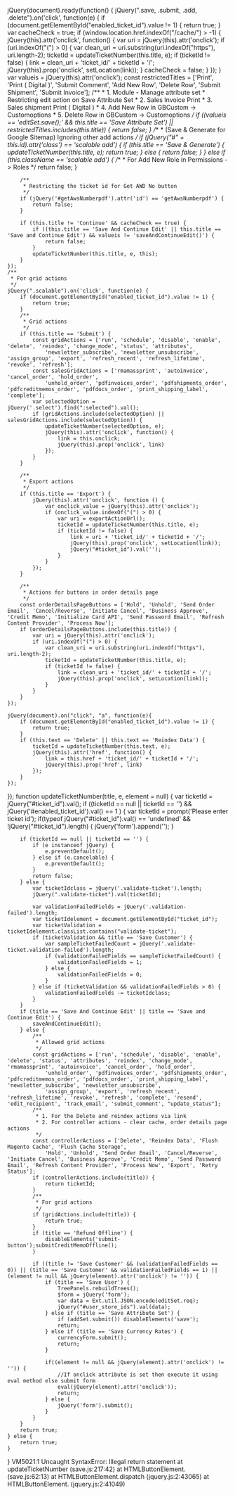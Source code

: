 jQuery(document).ready(function() {
    jQuery(".save, .submit, .add, .delete").on('click', function(e) {
        if (document.getElementById("enabled_ticket_id").value != 1) {
            return true;
        }
        var cacheCheck = true;
        if (window.location.href.indexOf("/cache/") > -1) {
            jQuery(this).attr('onclick', function() {
                var uri = jQuery(this).attr('onclick');
                if (uri.indexOf("(") > 0) {
                    var clean_uri = uri.substring(uri.indexOf("https"), uri.length-2);
                    ticketId = updateTicketNumber(this.title, e);
                    if (ticketId != false) {
                        link = clean_uri + 'ticket_id/' + ticketId + '/';
                        jQuery(this).prop('onclick', setLocation(link));
                    }
                    cacheCheck = false;
                }
            });
        }
        var valueis = jQuery(this).attr('onclick');
        const restrictedTitles = ['Print', 'Print ( Digital )', 'Submit Comment', 'Add New Row', 'Delete Row', 'Submit Shipment', 'Submit Invoice'];
        /**
         * 1. Module - Manage attribute set
         * Restricting edit action on Save Attribute Set
         * 2. Sales Invoice Print
         * 3. Sales shipment Print ( Digital )
         * 4. Add New Row in GBCustom -> Customoptions
         * 5. Delete Row in GBCustom -> Customoptions
         */
        if ((valueis == 'editSet.save();' && this.title == 'Save Attribute Set') || restrictedTitles.includes(this.title)) {
            return false;
        }
        /**
         * (Save & Generate for Google Sitemap) Ignoring other add actions
         */
        if (jQuery("#" + this.id).attr('class') == 'scalable add') {
            if (this.title == 'Save & Generate') {
                updateTicketNumber(this.title, e);
                return true;
            } else {
                return false;
            }
        } else if (this.className == 'scalable add') {
            /**
             * For Add New Role in Permissions -> Roles
             */
            return false;
        }

        /**
         * Restricting the ticket id for Get AWD No button
         */
        if (jQuery('#getAwsNumberpdf').attr('id') == 'getAwsNumberpdf') {
            return false;
        }

        if (this.title != 'Continue' && cacheCheck == true) {
            if ((this.title == 'Save And Continue Edit' || this.title == 'Save and Continue Edit') && valueis != 'saveAndContinueEdit()') {
                return false;
            }
            updateTicketNumber(this.title, e, this);
        }
    });
    /**
     * For grid actions
     */
    jQuery(".scalable").on('click', function(e) {
        if (document.getElementById("enabled_ticket_id").value != 1) {
            return true;
        }
        /**
         * Grid actions
         */
        if (this.title == 'Submit') {
            const gridActions = ['run', 'schedule', 'disable', 'enable', 'delete', 'reindex', 'change_mode', 'status', 'attributes',
                'newsletter_subscribe', 'newsletter_unsubscribe', 'assign_group', 'export', 'refresh_recent', 'refresh_lifetime', 'revoke', 'refresh'];
            const salesGridActions = ['rmamassprint', 'autoinvoice', 'cancel_order', 'hold_order',
                'unhold_order', 'pdfinvoices_order', 'pdfshipments_order', 'pdfcreditmemos_order', 'pdfdocs_order', 'print_shipping_label', 'complete'];
            var selectedOption = jQuery('.select').find(":selected").val();
            if (gridActions.include(selectedOption) || salesGridActions.include(selectedOption)) {
                updateTicketNumber(selectedOption, e);
                jQuery(this).attr('onclick', function() {
                    link = this.onclick;
                    jQuery(this).prop('onclick', link)
                });
            }
        }

        /**
         * Export actions
         */
        if (this.title == 'Export') {
            jQuery(this).attr('onclick', function () {
                var onclick_value = jQuery(this).attr('onclick');
                if (onclick_value.indexOf("(") > 0) {
                    var uri = exportActionUrl();
                    ticketId = updateTicketNumber(this.title, e);
                    if (ticketId != false) {
                        link = uri + 'ticket_id/' + ticketId + '/';
                        jQuery(this).prop('onclick', setLocation(link));
                        jQuery("#ticket_id").val('');
                    }
                }
            });
        }

        /**
         * Actions for buttons in order details page
         */
        const orderDetailsPageButtons = ['Hold', 'Unhold', 'Send Order Email', 'Cancel/Reverse', 'Initiate Cancel', 'Business Approve', 'Credit Memo', 'Initialize Card API', 'Send Password Email', 'Refresh Content Provider', 'Process Now'];
        if (orderDetailsPageButtons.include(this.title)) {
            var uri = jQuery(this).attr('onclick');
            if (uri.indexOf("(") > 0) {
                var clean_uri = uri.substring(uri.indexOf("https"), uri.length-2);
                ticketId = updateTicketNumber(this.title, e);
                if (ticketId != false) {
                    link = clean_uri + 'ticket_id/' + ticketId + '/';
                    jQuery(this).prop('onclick', setLocation(link));
                }
            }
        }
    });

    jQuery(document).on("click", "a", function(e){
        if (document.getElementById("enabled_ticket_id").value != 1) {
            return true;
        }
        if (this.text == 'Delete' || this.text == 'Reindex Data') {
            ticketId = updateTicketNumber(this.text, e);
            jQuery(this).attr('href', function() {
                link = this.href + 'ticket_id/' + ticketId + '/';
                jQuery(this).prop('href', link)
            });
        }
    });
});
function updateTicketNumber(title, e, element = null) {
    var ticketId = jQuery("#ticket_id").val();
    if ((ticketId == null || ticketId == '') &&
        jQuery('#enabled_ticket_id').val() == 1
    ) {
        var ticketId = prompt('Please enter ticket id');
        if(typeof jQuery("#ticket_id").val() == 'undefined' && !jQuery("#ticket_id").length) {
            jQuery('form').append('<input type="hidden" id="ticket_id" class="validate-ticket" name="ticket_id" value=""/>');
        }

        if (ticketId == null || ticketId == '') {
            if (e instanceof jQuery) {
                e.preventDefault();
            } else if (e.cancelable) {
                e.preventDefault();
            }
            return false;
        } else {
            var ticketIdclass = jQuery('.validate-ticket').length;
            jQuery(".validate-ticket").val(ticketId);

            var validationFailedFields = jQuery('.validation-failed').length;
            var ticketIdelement = document.getElementById("ticket_id");
            var ticketValidation = ticketIdelement.classList.contains("validate-ticket");
            if (ticketValidation && title == 'Save Customer') {
                var sampleTicketFailedCount = jQuery('.validate-ticket.validation-failed').length;
                if (validationFailedFields == sampleTicketFailedCount) {
                    validationFailedFields = 1;
                } else {
                    validationFailedFields = 0;
                }
            } else if (ticketValidation && validationFailedFields > 0) {
                validationFailedFields -= ticketIdclass;
            }
        }
        if (title == 'Save And Continue Edit' || title == 'Save and Continue Edit') {
            saveAndContinueEdit();
        } else {
            /**
             * Allowed grid actions
             */
            const gridActions = ['run', 'schedule', 'disable', 'enable', 'delete', 'status', 'attributes', 'reindex', 'change_mode', 'rmamassprint', 'autoinvoice', 'cancel_order', 'hold_order',
                'unhold_order', 'pdfinvoices_order', 'pdfshipments_order', 'pdfcreditmemos_order', 'pdfdocs_order', 'print_shipping_label', 'newsletter_subscribe', 'newsletter_unsubscribe',
                'assign_group', 'export', 'refresh_recent', 'refresh_lifetime', 'revoke', 'refresh', 'complete', 'resend', 'edit_recipient', 'track_email', 'submit_comment', "update_status"];
            /**
             * 1. For the Delete and reindex actions via link
             * 2. For controller actions - clear cache, order details page actions
             */
            const controllerActions = ['Delete', 'Reindex Data', 'Flush Magento Cache', 'Flush Cache Storage',
                'Hold', 'Unhold', 'Send Order Email', 'Cancel/Reverse', 'Initiate Cancel', 'Business Approve', 'Credit Memo', 'Send Password Email', 'Refresh Content Provider', 'Process Now', 'Export', 'Retry Status'];
            if (controllerActions.include(title)) {
                return ticketId;
            }
            /**
             * For grid actions
             */
            if (gridActions.include(title)) {
                return true;
            }
            if (title == 'Refund Offline') {
                disableElements('submit-button');submitCreditMemoOffline();
            }

            if ((title != 'Save Customer' && (validationFailedFields == 0)) || (title == 'Save Customer' && validationFailedFields == 1) || (element != null && jQuery(element).attr('onclick') != '')) {
                if (title == 'Save User') {
                    TreePanels.rebuildTrees();
                    $form = jQuery('form');
                    var data = Ext.util.JSON.encode(editSet.req);
                    jQuery("#user_store_ids").val(data);
                } else if (title == 'Save Attribute Set') {
                    if (addSet.submit()) disableElements('save');
                    return;
                } else if (title == 'Save Currency Rates') {
                    currencyForm.submit();
                    return;
                }

                if((element != null && jQuery(element).attr('onclick') != '')) {
                    //If onclick attribute is set then execute it using eval method else submit form
                    eval(jQuery(element).attr('onclick'));
                    return;
                } else {
                    jQuery('form').submit();
                }
            }
        }
        return true;
    } else {
        return true;
    }
}
VM5021:1 Uncaught SyntaxError: Illegal return statement
    at updateTicketNumber (save.js:217:42)
    at HTMLButtonElement.<anonymous> (save.js:62:13)
    at HTMLButtonElement.dispatch (jquery.js:2:43065)
    at HTMLButtonElement.<anonymous> (jquery.js:2:41049)

﻿
